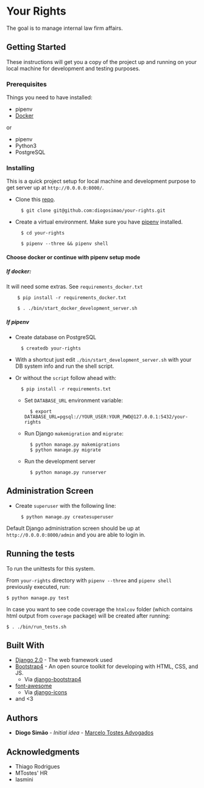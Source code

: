 # Your Rights

The goal is to manage internal law firm affairs.

## Getting Started

These instructions will get you a copy of the project up and running on your local machine for development and testing purposes.

### Prerequisites

Things you need to have installed:

* pipenv
* [Docker](https://docs.docker.com/installation/)

or

* pipenv
* Python3
* PostgreSQL

### Installing

This is a quick project setup for local machine and development purpose to get server up at `http://0.0.0.0:8000/`.

* Clone this [repo](git@github.com:diogosimao/your-rights.git).

        $ git clone git@github.com:diogosimao/your-rights.git

* Create a virtual environment. Make sure you have [pipenv](https://github.com/pypa/pipenv) installed.

        $ cd your-rights
    
        $ pipenv --three && pipenv shell
    
#### Choose docker or continue with pipenv setup mode

##### If docker:

It will need some extras. See `requirements_docker.txt`

        $ pip install -r requirements_docker.txt
        
        $ . ./bin/start_docker_development_server.sh
        
##### If pipenv

* Create database on PostgreSQL

        $ createdb your-rights

* With a shortcut just edit `./bin/start_development_server.sh` with your DB system info and run the shell script.

* Or without the `script` follow ahead with:

        $ pip install -r requirements.txt
       
    * Set `DATABASE_URL` environment variable:

            $ export DATABASE_URL=pgsql://YOUR_USER:YOUR_PWD@127.0.0.1:5432/your-rights
    
    * Run Django `makemigration` and `migrate`:
    
            $ python manage.py makemigrations
            $ python manage.py migrate
    
    * Run the development server

            $ python manage.py runserver

## Administration Screen

* Create `superuser` with the following line:

        $ python manage.py createsuperuser

Default Django administration screen should be up at `http://0.0.0.0:8000/admin` and you are able to login in.
    
## Running the tests

To run the unittests for this system.

From `your-rights` directory with `pipenv --three` and `pipenv shell` previously executed, run:
    
    $ python manage.py test

In case you want to see code coverage the `htmlcov` folder (which contains html output from `coverage` package) will be created after running:

    $ . ./bin/run_tests.sh

## Built With

* [Django 2.0](https://docs.djangoproject.com/en/2.0/releases/2.0/) - The web framework used
* [Bootstrap4](https://getbootstrap.com/) - An open source toolkit for developing with HTML, CSS, and JS. 
    * Via [django-bootstrap4](https://readthedocs.org/projects/django-bootstrap4/)
* [font-awesome](https://fontawesome.com/icons)
    * Via [django-icons](https://github.com/zostera/django-icons) 
* and <3

## Authors

* **Diogo Simão** - *Initial idea* - [Marcelo Tostes Advogados](http://www.mtostes.com.br)

## Acknowledgments

* Thiago Rodrigues
* MTostes' HR
* Iasmini
